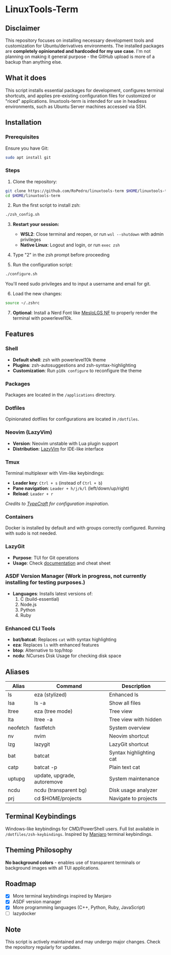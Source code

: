 # LinuxTools-Term

## Disclaimer
This repository focuses on installing necessary development tools and customization for Ubuntu/derivatives environments. The installed packages are **completely opinionated and hardcoded for my use case**. I'm not planning on making it general purpose - the GitHub upload is more of a backup than anything else.

## What it does
This script installs essential packages for development, configures terminal shortcuts, and applies pre-existing configuration files for customized or "riced" applications. linuxtools-term is intended for use in headless environments, such as Ubuntu Server machines accessed via SSH.

## Installation

### Prerequisites
Ensure you have Git:
```bash
sudo apt install git
```

### Steps
1. Clone the repository:
```bash
git clone https://github.com/RoPedro/linuxtools-term $HOME/linuxtools-term &&
cd $HOME/linuxtools-term
```

2. Run the first script to install zsh:
```bash
./zsh_config.sh
```

3. **Restart your session:**
   - **WSL2**: Close terminal and reopen, or run `wsl --shutdown` with admin privileges
   - **Native Linux**: Logout and login, or run `exec zsh`

4. Type "2" in the zsh prompt before proceeding

5. Run the configuration script:
```bash
./configure.sh
```
You'll need sudo privileges and to input a username and email for git.

6. Load the new changes:
```bash
source ~/.zshrc
```

7. **Optional**: Install a Nerd Font like [MesloLGS NF](https://github.com/romkatv/powerlevel10k/blob/master/font.md) to properly render the terminal with powerlevel10k.

## Features

### Shell
- **Default shell**: zsh with powerlevel10k theme
- **Plugins**: zsh-autosuggestions and zsh-syntax-highlighting
- **Customization**: Run `p10k configure` to reconfigure the theme

### Packages
Packages are located in the `/applications` directory.

### Dotfiles
Opinionated dotfiles for configurations are located in `/dotfiles`.

### Neovim (LazyVim)
- **Version**: Neovim unstable with Lua plugin support
- **Distribution**: [LazyVim](https://github.com/LazyVim/LazyVim) for IDE-like interface

### Tmux
Terminal multiplexer with Vim-like keybindings:
- **Leader key**: `Ctrl + s` (instead of `Ctrl + b`)
- **Pane navigation**: `Leader + h/j/k/l` (left/down/up/right)
- **Reload**: `Leader + r`

*Credits to [TypeCraft](https://youtu.be/H70lULWJeig) for configuration inspiration.*

### Containers
Docker is installed by default and with groups correctly configured. Running with sudo is not needed.

### LazyGit
- **Purpose**: TUI for Git operations
- **Usage**: Check [documentation](https://github.com/jesseduffield/lazygit) and cheat sheet

### ASDF Version Manager (Work in progress, not currently installing for testing purposes.)
- **Languages**: Installs latest versions of:
  1. C (build-essential)
  2. Node.js
  3. Python
  4. Ruby

### Enhanced CLI Tools
- **bat/batcat**: Replaces `cat` with syntax highlighting
- **eza**: Replaces `ls` with enhanced features
- **btop**: Alternative to top/htop
- **ncdu**: NCurses Disk Usage for checking disk space

## Aliases

| Alias    | Command                     | Description                 |
|----------|-----------------------------|---------------------------|
| ls       | eza (stylized)              | Enhanced ls                |
| lsa      | ls -a                       | Show all files            |
| ltree    | eza (tree mode)             | Tree view                 |
| lta      | ltree -a                    | Tree view with hidden     |
| neofetch | fastfetch                   | System overview           |
| nv       | nvim                        | Neovim shortcut           |
| lzg      | lazygit                     | LazyGit shortcut          |
| bat      | batcat                      | Syntax highlighting cat   |
| catp     | batcat -p                   | Plain text cat            |
| uptupg   | update, upgrade, autoremove | System maintenance        |
| ncdu     | ncdu (transparent bg)       | Disk usage analyzer       |
| prj      | cd $HOME/projects           | Navigate to projects      |

## Terminal Keybindings
Windows-like keybindings for CMD/PowerShell users. Full list available in `/dotfiles/zsh-keybindings`. Inspired by [Manjaro](https://manjaro.org/) terminal keybindings.

## Theming Philosophy
**No background colors** - enables use of transparent terminals or background images with all TUI applications.

## Roadmap
- [x] More terminal keybindings inspired by Manjaro
- [x] ASDF version manager
- [x] More programming languages (C++, Python, Ruby, JavaScript)
- [ ] lazydocker

## Note
This script is actively maintained and may undergo major changes. Check the repository regularly for updates.